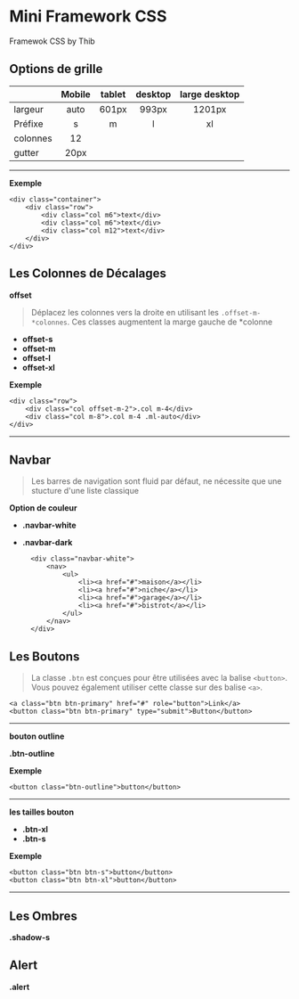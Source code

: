 # Mini Framework CSS
Framewok CSS by Thib

## Options de grille

|         | Mobile | tablet | desktop | large desktop  |
|---      |:-:     |:-:     |:-:      |:-:     |
| largeur | auto   | 601px  | 993px   | 1201px |
| Préfixe | s      | m      | l       | xl     |
| colonnes |  12   |        |         |        |
| gutter |  20px   |        |         |        |
-------

**Exemple**

    <div class="container">
        <div class="row">
            <div class="col m6">text</div>
            <div class="col m6">text</div>
            <div class="col m12">text</div>
        </div>
    </div>

## Les Colonnes de Décalages

**offset**
> Déplacez les colonnes vers la droite en utilisant les `.offset-m-*colonnes`. Ces classes augmentent la marge gauche de *colonne

* **offset-s**
* **offset-m**
* **offset-l**
* **offset-xl**

**Exemple**

    <div class="row">
        <div class="col offset-m-2">.col m-4</div>
        <div class="col m-8">.col m-4 .ml-auto</div>
    </div>

-------
## Navbar
> Les barres de navigation sont fluid par défaut, ne nécessite que une stucture d'une liste classique

**Option de couleur** 

* **.navbar-white**
* **.navbar-dark**

        <div class="navbar-white">
            <nav>
                <ul>
                    <li><a href="#">maison</a></li>
                    <li><a href="#">niche</a></li>
                    <li><a href="#">garage</a></li>
                    <li><a href="#">bistrot</a></li>
                </ul>
            </nav>
        </div>

## Les Boutons
> La classe `.btn` est conçues pour être utilisées avec la balise  `<button>`. Vous pouvez également utiliser cette classe sur des balise `<a>`.

    <a class="btn btn-primary" href="#" role="button">Link</a>
    <button class="btn btn-primary" type="submit">Button</button>
----
**bouton outline** 

**.btn-outline**

**Exemple** 

    <button class="btn-outline">button</button>
---- 
**les tailles bouton**

* **.btn-xl**
* **.btn-s** 

**Exemple**

    <button class="btn btn-s">button</button>
    <button class="btn btn-xl">button</button>
----
## Les Ombres

**.shadow-s**

## Alert

**.alert**


